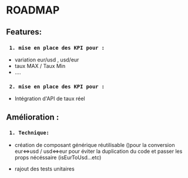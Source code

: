 # ROADMAP

## Features:

### ` 1. mise en place des KPI pour :`

- variation eur/usd , usd/eur
- taux MAX / Taux Min
- ....

### ` 2. mise en place des KPI pour :`
- Intégration d'API de taux réel




## Amélioration :

### ` 1. Technique:`
- création de composant générique réutilisable (<ConversionComponent>)pour la conversion eur<=>usd / usd<=>eur pour éviter la duplication du code et passer les props nécéssaire (isEurToUsd...etc)

- rajout des tests unitaires


